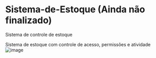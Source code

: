 # Sistema-de-Estoque (Ainda não finalizado)
Sistema de controle de estoque

Sistema de estoque com controle de acesso, permissões e atividade 
![image](https://user-images.githubusercontent.com/56842943/180453730-ac352d7b-93c9-43ea-bd27-df84cb5ee8a9.png)
